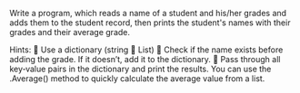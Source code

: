 Write a program, which reads a name of a student and his/her grades and adds them to the student record, then
prints the student's names with their grades and their average grade.

Hints:
 Use a dictionary (string  List<decimal>)
 Check if the name exists before adding the grade. If it doesn’t, add it to the dictionary.
 Pass through all key‐value pairs in the dictionary and print the results. You can use the .Average()
method to quickly calculate the average value from a list.
